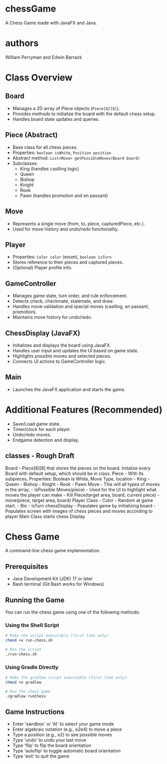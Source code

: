 # chessGame
A Chess Game made with JavaFX and Java. 

# authors
William Perryman and Edwin Barrack

# Class Overview
    
## Board
- Manages a 2D array of Piece objects (`Piece[8][8]`).
- Provides methods to initialize the board with the default chess setup.
- Handles board state updates and queries.

## Piece (Abstract)
- Base class for all chess pieces.
- Properties: `boolean isWhite`, `Position position`
- Abstract method: `List<Move> getPossibleMoves(Board board)`
- Subclasses:
    - King (handles castling logic)
    - Queen
    - Bishop
    - Knight
    - Rook
    - Pawn (handles promotion and en passant)

## Move
- Represents a single move (from, to, piece, capturedPiece, etc.).
- Used for move history and undo/redo functionality.

## Player
- Properties: `Color color` (enum), `boolean isTurn`
- Stores reference to their pieces and captured pieces.
- (Optional) Player profile info.

## GameController
- Manages game state, turn order, and rule enforcement.
- Detects check, checkmate, stalemate, and draw.
- Handles move validation and special moves (castling, en passant, promotion).
- Maintains move history for undo/redo.

## ChessDisplay (JavaFX)
- Initializes and displays the board using JavaFX.
- Handles user input and updates the UI based on game state.
- Highlights possible moves and selected pieces.
- Connects UI actions to GameController logic.

## Main
- Launches the JavaFX application and starts the game.

# Additional Features (Recommended)
- Save/Load game state.
- Timer/clock for each player.
- Undo/redo moves.
- Endgame detection and display.

## classes - Rough Draft
Board - Piece[8][8] that stores the pieces on the board. Initalize every Board with default setup, which should be in class. 
Piece - With its subpieces, Properties: Boolean Is White, Move Type, location
    - King
    - Queen
    - Bishop
    - Knight
    - Rook
    - Pawn
Move - This will all types of moves in the array,
    - isPossible Moves(piece) - Used for the UI to highlight what moves the player can make
    - Kill Piece(target area, board, current piece)
    - move(piece, target area, board)
Player Class
    - Color - Random at game start. 
    - Bio
    - isTurn
chessDisplay
    - Populates game by initializing board
    - Populates screen with images of chess pieces and moves according to player
Main Class starts chess Display

# Chess Game

A command-line chess game implementation.

## Prerequisites

- Java Development Kit (JDK) 17 or later
- Bash terminal (Git Bash works for Windows)

## Running the Game

You can run the chess game using one of the following methods:

### Using the Shell Script

```bash
# Make the script executable (first time only)
chmod +x run-chess.sh

# Run the script
./run-chess.sh
```

### Using Gradle Directly

```bash
# Make the gradlew script executable (first time only)
chmod +x gradlew

# Run the chess game
./gradlew runChess
```

## Game Instructions

- Enter 'sandbox' or 'AI' to select your game mode
- Enter algebraic notation (e.g., e2e4) to move a piece
- Type a position (e.g., e2) to see possible moves
- Type 'undo' to undo your last move
- Type 'flip' to flip the board orientation
- Type 'autoflip' to toggle automatic board orientation
- Type 'exit' to quit the game




